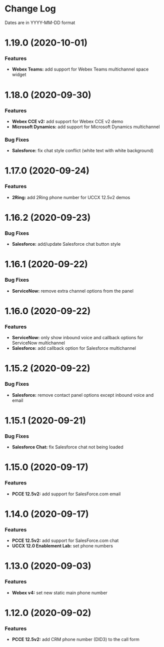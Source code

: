 # Change Log

Dates are in YYYY-MM-DD format


# 1.19.0 (2020-10-01)

### Features

* **Webex Teams:** add support for Webex Teams multichannel space widget 


# 1.18.0 (2020-09-30)

### Features

* **Webex CCE v2:** add support for Webex CCE v2 demo
* **Microsoft Dynamics:** add support for Microsoft Dynamics multichannel

### Bug Fixes

* **Salesforce:** fix chat style conflict (white text with white background)


# 1.17.0 (2020-09-24)

### Features

* **2Ring:** add 2Ring phone number for UCCX 12.5v2 demos


# 1.16.2 (2020-09-23)

### Bug Fixes

* **Salesforce:** add/update Salesforce chat button style


# 1.16.1 (2020-09-22)

### Bug Fixes

* **ServiceNow:** remove extra channel options from the panel


# 1.16.0 (2020-09-22)

### Features

* **ServiceNow:** only show inbound voice and callback options for ServiceNow multichannel
* **Salesforce:** add callback option for Salesforce multichannel


# 1.15.2 (2020-09-22)

### Bug Fixes

* **Salesforce:** remove contact panel options except inbound voice and email


# 1.15.1 (2020-09-21)

### Bug Fixes

* **Salesforce Chat:** fix Salesforce chat not being loaded


# 1.15.0 (2020-09-17)

### Features

* **PCCE 12.5v2:** add support for SalesForce.com email


# 1.14.0 (2020-09-17)

### Features

* **PCCE 12.5v2:** add support for SalesForce.com chat
* **UCCX 12.0 Enablement Lab:** set phone numbers


# 1.13.0 (2020-09-03)

### Features

* **Webex v4:** set new static main phone number


# 1.12.0 (2020-09-02)

### Features

* **PCCE 12.5v2:** add CRM phone number (DID3) to the call form